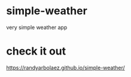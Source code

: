 # simple-weather
very simple weather app
# check it out
https://randyarbolaez.github.io/simple-weather/
